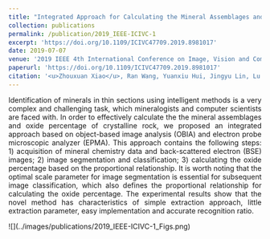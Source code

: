 ```yaml
---
title: "Integrated Approach for Calculating the Mineral Assemblages and Oxide Percentage of Crystalline Rock based on Object-Based Image Analysis and Electron Probe Microscopic Analyzer"
collection: publications
permalink: /publication/2019_IEEE-ICIVC-1
excerpt: 'https://doi.org/10.1109/ICIVC47709.2019.8981017'
date: 2019-07-07
venue: '2019 IEEE 4th International Conference on Image, Vision and Computing (ICIVC)'
paperurl: 'https://doi.org/10.1109/ICIVC47709.2019.8981017'
citation: '<u>Zhouxuan Xiao</u>, Ran Wang, Yuanxiu Hui, Jingyu Lin, Lu Li. (2019). &quot;Integrated Approach for Calculating the Mineral Assemblages and Oxide Percentage of Crystalline Rock based on Object-Based Image Analysis and Electron Probe Microscopic Analyzer.&quot; <i>2019 IEEE 4th International Conference on Image, Vision and Computing (ICIVC)</i>. pp. 109-113.'
---
```

<p style="text-align:justify; text-justify:inter-ideograph;">Identification of minerals in thin sections using intelligent methods is a very complex and challenging task, which mineralogists and computer scientists are faced with. In order to effectively calculate the the mineral assemblages and oxide percentage of crystalline rock, we proposed an integrated approach based on object-based image analysis (OBIA) and electron probe microscopic analyzer (EPMA). This approach contains the following steps: 1) acquisition of mineral chemistry data and back-scattered electron (BSE) images; 2) image segmentation and classification; 3) calculating the oxide percentage based on the proportional relationship. It is worth noting that the optimal scale parameter for image segmentation is essential for subsequent image classification, which also defines the proportional relationship for calculating the oxide percentage. The experimental results show that the novel method has characteristics of simple extraction approach, little extraction parameter, easy implementation and accurate recognition ratio.</p>
![](../images/publications/2019_IEEE-ICIVC-1_Figs.png)
